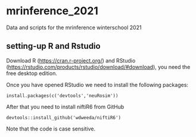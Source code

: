 # mrinference_2021
Data and scripts for the mrinference winterschool 2021

## setting-up R and Rstudio

Download R (https://cran.r-project.org/) and RStudio (https://rstudio.com/products/rstudio/download/#download), you need the free desktop edition.

Once you have opened RStudio we need to install the following packages:
```
install.packages(c('devtools','neuRosim'))
```
After that you need to install niftiR6 from GitHub
```
devtools::install_github('wdweeda/niftiR6')
```
Note that the code is case sensitive.